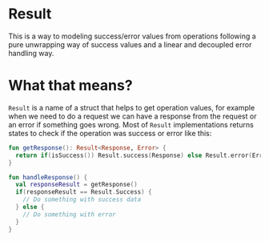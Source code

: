 # Result
This is a way to modeling success/error values from operations following a pure unwrapping way of success values and a linear and decoupled error handling way.

# What that means?
`Result` is a name of a struct that helps to get operation values, for example when we need to do a request we can have a response from the request or an error if something goes wrong. Most of `Result` implementations returns states to check if the operation was success or error like this:

```kotlin
fun getResponse(): Result<Response, Error> {
  return if(isSuccess()) Result.success(Response) else Result.error(Error())
}

fun handleResponse() {
  val responseResult = getResponse()
  if(responseResult == Result.Success) {
    // Do something with success data
  } else {
    // Do something with error
  }
}
```
